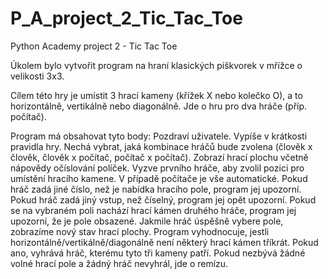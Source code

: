 # P_A_project_2_Tic_Tac_Toe
Python Academy project 2 - Tic Tac Toe

Úkolem bylo vytvořit program na hraní klasických piškvorek v mřížce o velikosti 3x3.

Cílem této hry je umístit 3 hrací kameny (křížek X nebo kolečko O), a to horizontálně, vertikálně nebo diagonálně. Jde o hru pro dva hráče (příp. počítač).

Program má obsahovat tyto body:
Pozdraví uživatele.
Vypíše v krátkosti pravidla hry.
Nechá vybrat, jaká kombinace hráčů bude zvolena (člověk x člověk, člověk x počítač, počítač x počítač). 
Zobrazí hrací plochu včetně nápovědy očíslování políček. 
Vyzve prvního hráče, aby zvolil pozici pro umístění hracího kamene. V případě počítače je vše automatické. 
Pokud hráč zadá jiné číslo, než je nabídka hracího pole, program jej upozorní. 
Pokud hráč zadá jiný vstup, než číselný, program jej opět upozorní. 
Pokud se na vybraném poli nachází hrací kámen druhého hráče, program jej upozorní, že je pole obsazené. 
Jakmile hráč úspěšně vybere pole, zobrazíme nový stav hrací plochy. 
Program vyhodnocuje, jestli horizontálně/vertikálně/diagonálně není některý hrací kámen tříkrát. Pokud ano, vyhrává hráč, kterému tyto tři kameny patří. 
Pokud nezbývá žádné volné hrací pole a žádný hráč nevyhrál, jde o remízu. 
